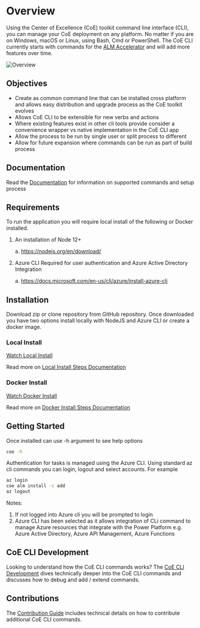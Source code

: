 # Overview

Using the Center of Excellence (CoE) toolkit command line interface (CLI), you can manage your CoE deployment on any platform. No matter if you are on Windows, macOS or Linux, using Bash, Cmd or PowerShell. The CoE CLI currently starts with commands for the [ALM Accelerator](./docs/alm/readme.md) and will add more features over time.

![Overview](./docs/images/overview.jpg)

## Objectives

- Create as common command line that can be installed cross platform and allows easy distribution and upgrade process as the CoE toolkit evolves
- Allows CoE CLI to be extensible for new verbs and actions
- Where existing features exist in other cli tools provide consider a convenience wrapper vs native implementation in the CoE CLI app
- Allow the process to be run by single user or split process to different
- Allow for future expansion where commands can be run as part of build process

## Documentation

Read the [Documentation](./docs/readme.md) for information on supported commands and setup process

## Requirements

To run the application you will require local install of the following or Docker installed.

1. An installation of Node 12+

   a. https://nodejs.org/en/download/

1. Azure CLI Required for user authentication and Azure Active Directory Integration

   a. https://docs.microsoft.com/en-us/cli/azure/install-azure-cli

## Installation

Download zip or clone repository from GitHub repository. Once downloaded you have two options install locally with NodeJS and Azure CLI or create a docker image.

### Local Install

[Watch Local Install](./docs/sample-local-install.md)

Read more on [Local Install Steps Documentation](./docs/readme.md#local-install)

### Docker Install

[Watch Docker Install](./docs/sample-docker-install.md)

Read more on [Docker Install Steps Documentation](./docs/readme.md#docker-install)

## Getting Started

Once installed can use -h argument to see help options

```bash
coe -h

```

Authentication for tasks is managed using the Azure CLI. Using standard az cli commands you can login, logout and select accounts. For example

```bash
az login
coe alm install -c add
az logout
```

Notes:
1. If not logged into Azure cli you will be prompted to login
1. Azure CLI has been selected as it allows integration of CLi command to manage Azure resources that integrate with the Power Platform e.g. Azure Active Directory, Azure API Management, Azure Functions

## CoE CLI Development

Looking to understand how the CoE CLI commands works? The [CoE CLI Development](./docs/cli-development/readme.md) dives technically deeper into the CoE CLI commands and discusses how to debug and add / extend commands.

## Contributions

The [Contribution Guide](./CONTRIBUTING.md) includes technical details on how to contribute additional CoE CLI commands.